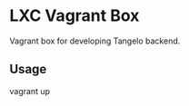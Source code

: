 
LXC Vagrant Box
==============

Vagrant box for developing Tangelo backend.

## Usage

  vagrant up

 